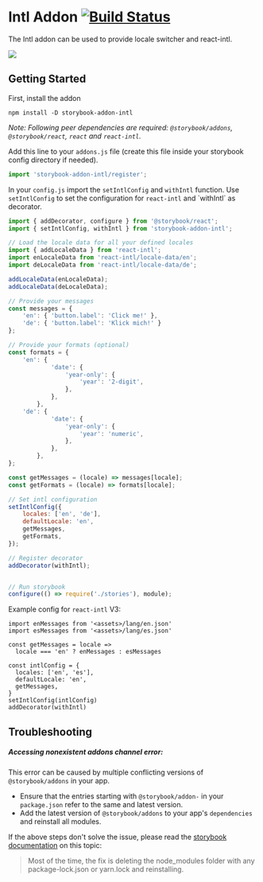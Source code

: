 # Intl Addon [![Build Status](https://travis-ci.org/truffls/storybook-addon-intl.svg?branch=master)](https://travis-ci.org/truffls/storybook-addon-intl)

The Intl addon can be used to provide locale switcher and react-intl.

![](docs/screenshot.png)

## Getting Started

First, install the addon

```shell
npm install -D storybook-addon-intl
```

_Note: Following peer dependencies are required: `@storybook/addons`, `@storybook/react`, `react` and `react-intl`._

Add this line to your `addons.js` file (create this file inside your storybook config directory if needed).

```js
import 'storybook-addon-intl/register';
```

In your `config.js` import the `setIntlConfig` and `withIntl` function. Use `setIntlConfig` to set the configuration
for `react-intl` and `withIntl´ as decorator.

```js
import { addDecorator, configure } from '@storybook/react';
import { setIntlConfig, withIntl } from 'storybook-addon-intl';

// Load the locale data for all your defined locales
import { addLocaleData } from 'react-intl';
import enLocaleData from 'react-intl/locale-data/en';
import deLocaleData from 'react-intl/locale-data/de';

addLocaleData(enLocaleData);
addLocaleData(deLocaleData);

// Provide your messages
const messages = {
    'en': { 'button.label': 'Click me!' },
    'de': { 'button.label': 'Klick mich!' }
};

// Provide your formats (optional)
const formats = {
    'en': {
            'date': {
                'year-only': {
                    'year': '2-digit',
                },
            },
        },
    'de': {
            'date': {
                'year-only': {
                    'year': 'numeric',
                },
            },
        },
};

const getMessages = (locale) => messages[locale];
const getFormats = (locale) => formats[locale];

// Set intl configuration
setIntlConfig({
    locales: ['en', 'de'],
    defaultLocale: 'en',
    getMessages,
    getFormats,
});

// Register decorator
addDecorator(withIntl);


// Run storybook
configure(() => require('./stories'), module);
```

Example config for `react-intl` V3:
```
import enMessages from '<assets>/lang/en.json'
import esMessages from '<assets>/lang/es.json'

const getMessages = locale =>
  locale === 'en' ? enMessages : esMessages

const intlConfig = {
  locales: ['en', 'es'],
  defaultLocale: 'en',
  getMessages,
}
setIntlConfig(intlConfig)
addDecorator(withIntl)
```

## Troubleshooting

##### _Accessing nonexistent addons channel_ error:
This error can be caused by multiple conflicting versions of `@storybook/addons` in your app.

-   Ensure that the entries starting with `@storybook/addon-` in your `package.json` refer to the same and latest version.
-   Add the latest version of `@storybook/addons` to your app's `dependencies` and reinstall all modules.

If the above steps don't solve the issue, please read the [storybook documentation](https://storybook.js.org/basics/faq/#why-is-there-no-addons-channel) on this topic:
> Most of the time, the fix is deleting the node_modules folder with any package-lock.json or yarn.lock and reinstalling.
